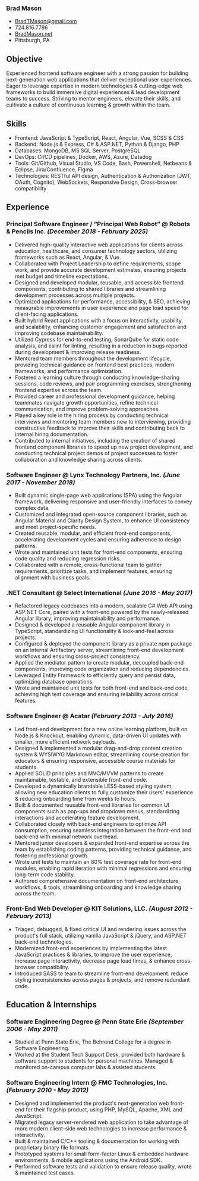 ### Brad Mason
* [BradTMason@gmail.com](mailto:bradtmason@gmail.com)
* 724.816.7786
* [BradMason.net](http://www.bradmason.net/)
* Pittsburgh, PA

## Objective
Experienced frontend software engineer with a strong passion for building next-generation web applications that deliver exceptional user experiences. Eager to leverage expertise in modern technologies & cutting-edge web frameworks to build immersive digital experiences & lead development teams to success. Striving to mentor engineers, elevate their skills, and cultivate a culture of continuous learning & growth within the team.

## Skills
* Frontend: JavaScript & TypeScript, React, Angular, Vue, SCSS & CSS
* Backend: Node.js & Express, C# & ASP.NET, Python & Django, PHP
* Databases: MongoDB, MS SQL Server, PostgreSQL
* DevOps: CI/CD pipelines, Docker, AWS, Azure, Datadog
* Tools: Git/Github, Visual Studio, VS Code, Bash, Powershell, Netbeans & Eclipse, Jira/Confluence, Figma
* Technologies: RESTful API design, Authentication & Authorization (JWT, OAuth, Cognito), WebSockets, Responsive Design, Cross-browser compatibility

## Experience
### Principal Software Engineer / “Principal Web Robot” **@ Robots & Pencils Inc.** *(December 2018 - February 2025)*
* Delivered high-quality interactive web applications for clients across education, healthcare, and consumer technology sectors, utilizing frameworks such as React, Angular, & Vue.
* Collaborated with Project Leadership to define requirements, scope work, and provide accurate development estimates, ensuring projects met budget and timeline expectations.
* Designed and developed modular, reusable, and accessible frontend components, contributing to shared libraries and streamlining development processes across multiple projects.
* Optimized applications for performance, accessibility, & SEO, achieving measurable improvements in user experience and page load speed for client-facing applications.
* Built hybrid React applications with a focus on interactivity, usability, and scalability, enhancing customer engagement and satisfaction and improving codebase maintainability.
* Utilized Cypress for end-to-end testing, SonarQube for static code analysis, and eslint for linting, resulting in a reduction in bugs reported during development & improving release readiness.
* Mentored team members throughout the development lifecycle, providing technical guidance on frontend best practices, modern frameworks, and performance optimization.
* Fostered a learning culture through conducting knowledge-sharing sessions, code reviews, and pair programming exercises, strengthening frontend expertise across the team.
* Provided career and professional development guidance, helping teammates navigate growth opportunities, refine technical communication, and improve problem-solving approaches.
* Played a key role in the hiring process by conducting technical interviews and mentoring team members new to interviewing, providing constructive feedback to improve their skills and contributing back to internal hiring documentation.
* Contributed to internal initiatives, including the creation of shared frontend component libraries to speed up new project development, and conducting technical project demos of project successes to foster collaboration and knowledge sharing across clients.

### Software Engineer **@ Lynx Technology Partners, Inc.** *(June 2017 - November 2018)*
* Built dynamic single-page web applications (SPA) using the Angular framework, delivering responsive and user-friendly interfaces to convey complex data.
* Customized and integrated open-source component libraries, such as Angular Material and Clarity Design System, to enhance UI consistency and meet project-specific needs.
* Created reusable, modular, and efficient front-end components, accelerating development cycles and ensuring adherence to design patterns.
* Wrote and maintained unit tests for front-end components, ensuring code quality and reducing regression risks.
* Collaborated with a remote, cross-functional team to gather requirements, prioritize tasks, and implement features, ensuring alignment with business goals.

### .NET Consultant **@ Select International** *(June 2016 - May 2017)*
* Refactored legacy codebases into a modern, scalable C# Web API using ASP.NET Core, paired with a front-end powered by the newly-released Angular library, improving maintainability and performance.
* Designed & developed a reusable Angular component library in TypeScript, standardizing UI functionality & look-and-feel across projects.
* Configured & deployed the component library as a private npm package on an internal Artifactory server, streamlining front-end development workflows and ensuring cross-project consistency.
* Applied the mediator pattern to create modular, decoupled back-end components, improving code organization and reducing dependencies.
* Leveraged Entity Framework to efficiently query and persist data, optimizing database operations.
* Wrote and maintained unit tests for both front-end and back-end code, achieving high test coverage and ensuring reliability across critical features.

### Software Engineer **@ Acatar** *(February 2013 - July 2016)*
* Led front-end development for a new online learning platform, built on Node.js & Knockout, enabling dynamic, data-driven UI updates with smaller, more efficient network payloads.
* Designed & implemented a modular drag-and-drop content creation system & WYSIWYG Markdown editor, streamlining course creation for educators & ensuring responsive, accessible course materials for students.
* Applied SOLID principles and MVC/MVVM patterns to create maintainable, testable, and extensible front-end code.
* Developed a dynamically brandable LESS-based styling system, allowing new education clients to fully customize their users' experience & reducing onboarding time from weeks to hours.
* Built & documented reusable front-end libraries for common UI components such as pop-ups and dropdown menus, standardizing interactions and accelerating feature development.
* Collaborated closely with back-end engineers to optimize API consumption, ensuring seamless integration between the front-end and back-end with minimal network overhead.
* Mentored junior developers & expanded front-end expertise across the team by establishing coding patterns, providing technical guidance, and fostering professional growth.
* Wrote unit tests to maintain an 80% test coverage rate for front-end modules, enabling rapid iteration with minimal regressions and ensuring long-term code stability.
* Authored comprehensive documentation on front-end architecture, workflows, & tools, streamlining onboarding and knowledge sharing across the team.

### Front-End Web Developer **@ KIT Solutions, LLC.** *(August 2012 - February 2013)*
* Triaged, debugged, & fixed critical UI and rendering issues across the product's full stack, utilizing vanilla JavaScript & jQuery, and ASP.NET back-end technologies.
* Modernized front-end experiences by implementing the latest JavaScript practices & libraries, to improve the user experience, increase page interactivity, decrease page load times, & enhance cross-browser compatibility.
* Introduced SASS to team to streamline front-end development. reduce styling inconsistencies across pages & projects, and remove redundant code.

## Education & Internships
### Software Engineering Degree **@ Penn State Erie** *(September 2006 - May 2011)*
* Studied at Penn State Erie, The Behrend College for a degree in Software Engineering.
* Worked at the Student Tech Support Desk, provided both hardware & software support to students for personal machines. Managed & monitored on-campus computer labs & assisted students.

### Software Engineering Intern **@ FMC Technologies, Inc.** *(February 2010 - May 2012)*
* Designed and implemented the product's next-generation web front-end for their flagship product, using PHP, MySQL, Apache, XML and JavaScript.
* Migrated legacy server-rendered web application to take advantage of more modern client-side web technologies to increase performance & interactivity.
* Built & maintained C/C++ tooling & documentation for working with proprietary binary file formats.
* Prototyped systems for small form-factor Linux & embedded hardware environments, & mobile applications using the Android SDK.
* Performed software tests and validation to ensure release quality, wrote & maintained test cases.
